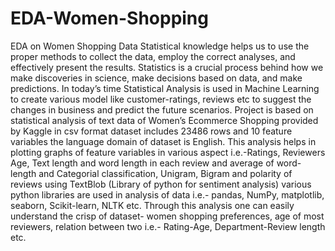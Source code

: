 # EDA-Women-Shopping
EDA on Women Shopping Data
Statistical knowledge helps us to use the proper methods to collect the data, employ the correct 
analyses, and effectively present the results. Statistics is a crucial process behind how we make 
discoveries in science, make decisions based on data, and make predictions. In today’s time 
Statistical Analysis is used in Machine Learning to create various model like customer-ratings, 
reviews etc to suggest the changes in business and predict the future scenarios. Project is based 
on statistical analysis of text data of Women’s Ecommerce Shopping provided by Kaggle in 
csv format dataset includes 23486 rows and 10 feature variables the language domain of 
dataset is English. 
This analysis helps in plotting graphs of feature variables in various aspect i.e.-Ratings, 
Reviewers Age, Text length and word length in each review and average of word-length and 
Categorial classification, Unigram, Bigram and polarity of reviews using TextBlob (Library 
of python for sentiment analysis) various python libraries are used in analysis of data i.e.-
pandas, NumPy, matplotlib, seaborn, Scikit-learn, NLTK etc. Through this analysis one can 
easily understand the crisp of dataset- women shopping preferences, age of most reviewers, 
relation between two i.e.- Rating-Age, Department-Review length etc.
